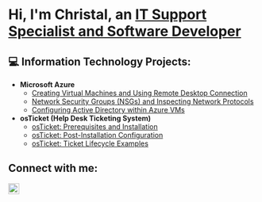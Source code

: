 <h1>Hi, I'm Christal, an <a href="www.linkedin.com/in/madonna-script-services">IT Support Specialist and Software Developer</a></h1>

<h2>💻 Information Technology Projects:</h2>

- <b>Microsoft Azure</b>
  - [Creating Virtual Machines and Using Remote Desktop Connection](https://github.com/ChristalLewis/vm-remote-desktop)
  - [Network Security Groups (NSGs) and Inspecting Network Protocols](https://github.com/ChristalLewis/azure-network-protocols)
  - [Configuring Active Directory within Azure VMs](https://github.com/ChristalLewis/configure-ad)
- <b>osTicket (Help Desk Ticketing System)</b>
  - [osTicket: Prerequisites and Installation](https://github.com/ChristalLewis/osticket-prereqs)
  - [osTicket: Post-Installation Configuration](https://github.com/ChristalLewis/post-install-config)
  - [osTicket: Ticket Lifecycle Examples](https://github.com/ChristalLewis/ticket-lifecycle)

<h2>Connect with me:</h2>

[<img align="left" alt="Josh | LinkedIn" width="22px" src="https://cdn.jsdelivr.net/npm/simple-icons@v3/icons/linkedin.svg" />][linkedin]

[linkedin]: https://www.linkedin.com/in/madonna-script-services

